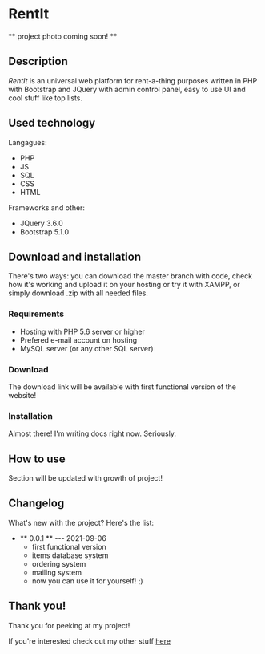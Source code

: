 # RentIt
** project photo coming soon! **

## Description
*RentIt* is an universal web platform for rent-a-thing purposes written in PHP with Bootstrap and JQuery with admin control panel, easy to use UI and cool stuff like top lists.

## Used technology
Langagues:
* PHP
* JS
* SQL
* CSS
* HTML

Frameworks and other:
* JQuery 3.6.0
* Bootstrap 5.1.0

## Download and installation
There's two ways: you can download the master branch with code, check how it's working and upload it on your hosting or try it with XAMPP, or simply download .zip with all needed files.

### Requirements
* Hosting with PHP 5.6 server or higher
* Prefered e-mail account on hosting
* MySQL server (or any other SQL server)

### Download
The download link will be available with first functional version of the website!

### Installation
Almost there! I'm writing docs right now. Seriously.

## How to use
Section will be updated with growth of project!

## Changelog
What's new with the project? Here's the list:

* ** 0.0.1 ** --- 2021-09-06
    * first functional version
    * items database system
    * ordering system
    * mailing system
    * now you can use it for yourself! ;)

## Thank you!
Thank you for peeking at my project!

If you're interested check out my other stuff [here](https://github.com/alehee)